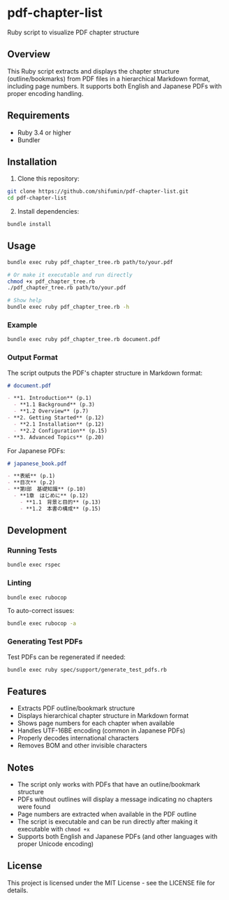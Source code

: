 # pdf-chapter-list

Ruby script to visualize PDF chapter structure

## Overview

This Ruby script extracts and displays the chapter structure (outline/bookmarks) from PDF files in a hierarchical Markdown format, including page numbers. It supports both English and Japanese PDFs with proper encoding handling.

## Requirements

- Ruby 3.4 or higher
- Bundler

## Installation

1. Clone this repository:
```bash
git clone https://github.com/shifumin/pdf-chapter-list.git
cd pdf-chapter-list
```

2. Install dependencies:
```bash
bundle install
```

## Usage

```bash
bundle exec ruby pdf_chapter_tree.rb path/to/your.pdf

# Or make it executable and run directly
chmod +x pdf_chapter_tree.rb
./pdf_chapter_tree.rb path/to/your.pdf

# Show help
bundle exec ruby pdf_chapter_tree.rb -h
```

### Example

```bash
bundle exec ruby pdf_chapter_tree.rb document.pdf
```

### Output Format

The script outputs the PDF's chapter structure in Markdown format:

```markdown
# document.pdf

- **1. Introduction** (p.1)
  - **1.1 Background** (p.3)
  - **1.2 Overview** (p.7)
- **2. Getting Started** (p.12)
  - **2.1 Installation** (p.12)
  - **2.2 Configuration** (p.15)
- **3. Advanced Topics** (p.20)
```

For Japanese PDFs:

```markdown
# japanese_book.pdf

- **表紙** (p.1)
- **目次** (p.2)
- **第Ⅰ部　基礎知識** (p.10)
  - **1章　はじめに** (p.12)
    - **1.1　背景と目的** (p.13)
    - **1.2　本書の構成** (p.15)
```

## Development

### Running Tests

```bash
bundle exec rspec
```

### Linting

```bash
bundle exec rubocop
```

To auto-correct issues:
```bash
bundle exec rubocop -a
```

### Generating Test PDFs

Test PDFs can be regenerated if needed:
```bash
bundle exec ruby spec/support/generate_test_pdfs.rb
```

## Features

- Extracts PDF outline/bookmark structure
- Displays hierarchical chapter structure in Markdown format
- Shows page numbers for each chapter when available
- Handles UTF-16BE encoding (common in Japanese PDFs)
- Properly decodes international characters
- Removes BOM and other invisible characters

## Notes

- The script only works with PDFs that have an outline/bookmark structure
- PDFs without outlines will display a message indicating no chapters were found
- Page numbers are extracted when available in the PDF outline
- The script is executable and can be run directly after making it executable with `chmod +x`
- Supports both English and Japanese PDFs (and other languages with proper Unicode encoding)

## License

This project is licensed under the MIT License - see the LICENSE file for details.
